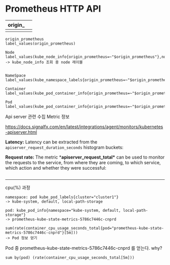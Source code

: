 # Prometheus HTTP API

| origin_ |      |
| ------- | ---- |
|         |      |

```
origin_prometheus	
label_values(origin_prometheus)

Node	label_values(kube_node_info{origin_prometheus=~"$origin_prometheus"},node)
-> kube_node_info 조회 중 node 레이블 


NameSpace	label_values(kube_namespace_labels{origin_prometheus=~"$origin_prometheus"},namespace)

Container
label_values(kube_pod_container_info{origin_prometheus=~"$origin_prometheus",namespace=~"$NameSpace"},container)

Pod
label_values(kube_pod_container_info{origin_prometheus=~"$origin_prometheus",namespace=~"$NameSpace",container=~"$Container"},pod)
```



Api server 관련 수집  Metric 정보

https://docs.signalfx.com/en/latest/integrations/agent/monitors/kubernetes-apiserver.html



**Latency:** Latency can be extracted from the `apiserver_request_duration_seconds` histogram buckets:

**Request rate:** The metric ***apiserver_request_total\*** can be used to monitor the requests to the service, from where they are coming, to which service, which action and whether they were successful:

```

```



---

cpu(%) 과정

```
namespace: pod kube_pod_labels{cluster="cluster1"}
-> kube-system, default, local-path-storage
```

```
pod: kube_pod_info{namespace="kube-system, default, local-path-storage"}
-> prometheus-kube-state-metrics-5786c7446c-cnprd
```

```
sum(rate(container_cpu_usage_seconds_total{pod="prometheus-kube-state-metrics-5786c7446c-cnprd"}[5m]))
-> Pod 정보 얻기 
```



Pod 중 prometheus-kube-state-metrics-5786c7446c-cnprd 를 얻는다. why?

```
sum by(pod) (rate(container_cpu_usage_seconds_total[5m]))
```

